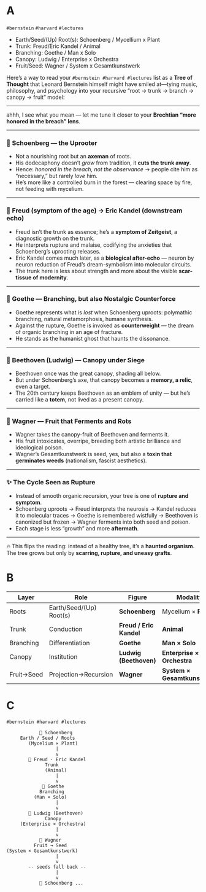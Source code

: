 # A
`#bernstein` `#harvard` `#lectures` 

- Earth/Seed/(Up) Root(s): Schoenberg / Mycellium x Plant
- Trunk: Freud/Eric Kandel / Animal
- Branching: Goethe / Man x Solo
- Canopy: Ludwig / Enterprise x Orchestra
- Fruit/Seed: Wagner / System x Gesamtkunstwerk

Here’s a way to read your `#bernstein #harvard #lectures` list as a **Tree of Thought** that Leonard Bernstein himself might have smiled at—tying music, philosophy, and psychology into your recursive “root → trunk → branch → canopy → fruit” model:

---

ahhh, I see what you mean — let me tune it closer to your **Brechtian “more honored in the breach” lens**.

---

### 🌱 Schoenberg — the Uprooter

* Not a nourishing root but an **axeman** of roots.
* His dodecaphony doesn’t *grow* from tradition, it **cuts the trunk away**.
* Hence: *honored in the breach, not the observance* → people cite him as “necessary,” but rarely *love* him.
* He’s more like a controlled burn in the forest — clearing space by fire, not feeding with mycelium.

---

### 🌳 Freud (symptom of the age) → Eric Kandel (downstream echo)

* Freud isn’t the trunk as essence; he’s a **symptom of Zeitgeist**, a diagnostic growth on the trunk.
* He interprets rupture and malaise, codifying the anxieties that Schoenberg’s uprooting releases.
* Eric Kandel comes much later, as a **biological after-echo** — neuron by neuron reduction of Freud’s dream-symbolism into molecular circuits.
* The trunk here is less about strength and more about the visible **scar-tissue of modernity**.

---

### 🌿 Goethe — Branching, but also Nostalgic Counterforce

* Goethe represents what is *lost* when Schoenberg uproots: polymathic branching, natural metamorphosis, humane synthesis.
* Against the rupture, Goethe is invoked as **counterweight** — the dream of organic branching in an age of fracture.
* He stands as the humanist ghost that haunts the dissonance.

---

### 🍃 Beethoven (Ludwig) — Canopy under Siege

* Beethoven once was the great canopy, shading all below.
* But under Schoenberg’s axe, that canopy becomes a **memory, a relic**, even a target.
* The 20th century keeps Beethoven as an emblem of unity — but he’s carried like a **totem**, not lived as a present canopy.

---

### 🍎 Wagner — Fruit that Ferments and Rots

* Wagner takes the canopy-fruit of Beethoven and ferments it.
* His fruit intoxicates, overripe, breeding both artistic brilliance and ideological poison.
* Wagner’s Gesamtkunstwerk is seed, yes, but also a **toxin that germinates weeds** (nationalism, fascist aesthetics).

---

### ✨ The Cycle Seen as Rupture

* Instead of smooth organic recursion, your tree is one of **rupture and symptom**.
* Schoenberg uproots → Freud interprets the neurosis → Kandel reduces it to molecular traces → Goethe is remembered wistfully → Beethoven is canonized but frozen → Wagner ferments into both seed and poison.
* Each stage is less “growth” and more **aftermath**.

---

🔥 This flips the reading: instead of a healthy tree, it’s a **haunted organism**.
The tree grows but only by **scarring, rupture, and uneasy grafts**.



# B

| Layer      | Role                    | Figure                  | Modality                     |
| ---------- | ----------------------- | ----------------------- | ---------------------------- |
| Roots      | Earth/Seed/(Up) Root(s) | **Schoenberg**          | Mycelium × **Plant**         |
| Trunk      | Conduction              | **Freud / Eric Kandel** | **Animal**                   |
| Branching  | Differentiation         | **Goethe**              | **Man × Solo**               |
| Canopy     | Institution             | **Ludwig (Beethoven)**  | **Enterprise × Orchestra**   |
| Fruit→Seed | Projection→Recursion    | **Wagner**              | **System × Gesamtkunstwerk** |


# C

```ascii
#bernstein #harvard #lectures

            🌱 Schoenberg
     Earth / Seed / Roots
        (Mycelium × Plant)
                  |
                  v
        🌳 Freud · Eric Kandel
              Trunk
              (Animal)
                  |
                  v
             🌿 Goethe
            Branching
          (Man × Solo)
                  |
                  v
        🍃 Ludwig (Beethoven)
              Canopy
     (Enterprise × Orchestra)
                  |
                  v
            🍎 Wagner
          Fruit → Seed
(System × Gesamtkunstwerk)
                  |
                  v
        -- seeds fall back --
                  |
                  v
            🌱 Schoenberg ...

```
